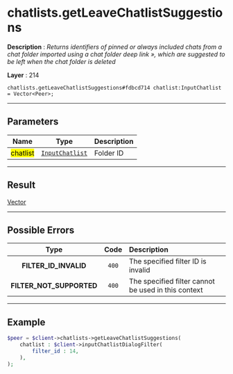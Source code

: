 # chatlists.getLeaveChatlistSuggestions

**Description** : *Returns identifiers of pinned or always included chats from a chat folder imported using a chat folder deep link &raquo;, which are suggested to be left when the chat folder is deleted*

**Layer** : 214

```tl
chatlists.getLeaveChatlistSuggestions#fdbcd714 chatlist:InputChatlist = Vector<Peer>;
```

---

## Parameters

| Name | Type | Description |
| :---: | :---: | :--- |
| <mark>chatlist</mark> | [`InputChatlist`](type/InputChatlist) | Folder ID |

---

## Result

[Vector<Peer>](type/Peer)

---

## Possible Errors

| Type | Code | Description |
| :---: | :---: | :--- |
| **FILTER_ID_INVALID** | `400` | The specified filter ID is invalid |
| **FILTER_NOT_SUPPORTED** | `400` | The specified filter cannot be used in this context |

---

## Example

```php
$peer = $client->chatlists->getLeaveChatlistSuggestions(
	chatlist : $client->inputChatlistDialogFilter(
		filter_id : 14,
	),
);
```